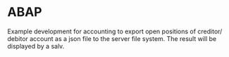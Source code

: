 # ABAP
Example development for accounting to export open positions of creditor/ debitor account as a json file  to the server file system.
The result will be displayed by a salv.
